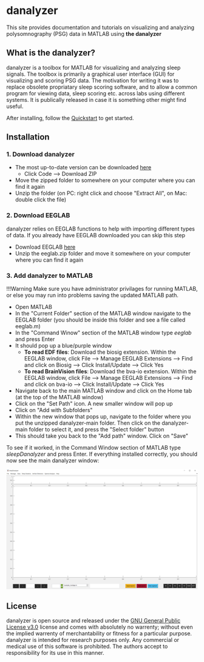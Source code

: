 # danalyzer

This site provides documentation and tutorials on visualizing and analyzing polysomnography (PSG) data in MATLAB using **the danalyzer**

## What is the danalyzer?

danalyzer is a toolbox for MATLAB for visualizing and analyzing sleep signals. The toolbox is primarily a graphical user interface (GUI) for visualizing and scoring PSG data. The motivation for writing it was to replace obsolete propriatary sleep scoring software, and to allow a common program for viewing data, sleep scoring etc. across labs using different systems. It is publically released in case it is something other might find useful.

After installing, follow the [Quickstart](/gui-tutorial/) to get started. 

## Installation

### 1. Download danalyzer

- The most up-to-date version can be downloaded [here](https://github.com/ddenis73/danalyzer)
	- Click Code --> Download ZIP
- Move the zipped folder to somewhere on your computer where you can find it again
- Unzip the folder (on PC: right click and choose "Extract All", on Mac: double click the file)

### 2. Download EEGLAB

danalyzer relies on EEGLAB functions to help with importing different types of data. If you already have EEGLAB downloaded you can skip this step

- Download EEGLAB [here](https://sccn.ucsd.edu/eeglab/download.php)
- Unzip the eeglab.zip folder and move it somewhere on your computer where you can find it again

### 3. Add danalyzer to MATLAB

!!!Warning
	Make sure you have administrator privilages for running MATLAB, or else you may run into problems saving the updated MATLAB path.

- Open MATLAB
- In the "Current Folder" section of the MATLAB window navigate to the EEGLAB folder (you should be inside this folder and see a file called eeglab.m)
- In the "Command Winow" section of the MATLAB window type *eeglab* and press Enter
- It should pop up a blue/purple window
	- **To read EDF files**: Download the biosig extension. Within the EEGLAB window, click File --> Manage EEGLAB Extensions --> Find and click on Biosig --> Click Install/Update --> Click Yes
	- **To read BrainVision files**: Download the bva-io extension. Within the EEGLAB window, click File --> Manage EEGLAB Extensions --> Find and click on bva-io --> Click Install/Update --> Click Yes
- Navigate back to the main MATLAB window and click on the Home tab (at the top of the MATLAB window)
- Click on the "Set Path" icon. A new smaller window will pop up
- Click on "Add with Subfolders"
- Within the new window that pops up, navigate to the folder where you put the unzipped danalyzer-main folder. Then click on the danalyzer-main folder to select it, and press the "Select folder" button
- This should take you back to the "Add path" window. Click on "Save"

To see if it worked, in the Command Window section of MATLAB type *sleepDanalyzer* and press Enter. If everything installed correctly, you should now see the main danalyzer window:

![danalyzer_blank](../img/danalyzer_empty.png)

## License

danalyzer is open source and released under the [GNU General Public License v3.0](https://www.gnu.org/licenses/gpl-3.0.en.html) license and comes with absolutely no warrenty; without even the implied warrenty of merchantability or fitness for a particular purpose. danalyzer is intended for research purposes only. Any commercial or medical use of this software is prohibited. The authors accept to responsibility for its use in this manner.